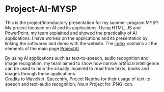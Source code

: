 # Project-AI-MYSP
This is the project/introductory presentation for my summer program MYSP. My project focused on AI and its applications. Using HTML, JS and PowerPoint, my team explained and showed the practicality of AI applications.
I have worked on the applications and its presentation by linking the softwares and demo with the website. The <a href="https://github.com/Chinchuluun1029/Project-AI-MYSP/blob/master/index.html" target="_blank">index</a> contains all the elements of the main page <a href="http://projectai.surge.sh">ProjectAI</a>
<div>By using AI applications such as text-to-speech, audio recognition and image recognition, my team aimed to show how narrow artificial intelligence can be used to help the visually impaired to read from texts, books and images through these applications.
  </div>
Credits to WaveNet, Speechify, Project Naptha for their usage of text-to-speech and text-audio recognition; Noun Project for .PNG icon.


